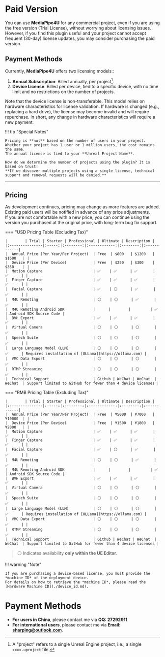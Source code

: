 # Paid Version

You can use **MediaPipe4U** for any commercial project, even if you are using the free version (Trial License), without worrying about licensing issues.  
However, if you find this plugin useful and your project cannot accept frequent (30-day) license updates, you may consider purchasing the paid version.

## Payment Methods

Currently, **MediaPipe4U** offers two licensing models::

1. **Annual Subscription**: Billed annually, per project[^1].
2. **Device License**: Billed per device, tied to a specific device, with no time limit and no restrictions on the number of projects.

[^1]: A "project" refers to a single Unreal Engine project, i.e., a single `xxxx.uproject` file.

Note that the device license is non-transferable. This model relies on hardware characteristics for license validation. If hardware is changed (e.g., replacing a hard drive), the license may become invalid and will require repurchase. In short, any change in hardware characteristics will require a new payment.


!!! tip "Special Notes"

    Pricing is **not** based on the number of users in your project. Whether your project has 1 user or 1 million users, the cost remains the same.    
    The annual license is tied to your **Unreal Project Name**.  

    How do we determine the number of projects using the plugin? It is based on trust!   
    **If we discover multiple projects using a single license, technical support and renewal requests will be denied.**   

---

## Pricing

As development continues, pricing may change as more features are added. Existing paid users will be notified in advance of any price adjustments.  
If you are not comfortable with a new price, you can continue using the version you purchased at the original price, with long-term bug fix support.

=== "USD Pricing Table (Excluding Tax)"

    |        | Trial | Starter | Professional | Ultimate | Description |
    |:---------------|:-----:|:--------:|:------------:|:--------:|:------------|
    |  Annual Price (Per Year/Per Project)  | Free  | $800   | $1200   | $1600   | |
    |  Device Price (Per Device)            | Free  | $250   | $300    | $350    | |
    |  Motion Capture                       | ✅    | ✅      | ✅       | ✅      | |
    |  Finger Capture                       | ✅    | ✅      | ✅       | ✅      | |
    |  Facial Capture                       | ✅    | ⚪      | ✅       | ✅      | |
    |  M4U Remoting                         | ⚪    | ⚪      | ✅       | ✅      | |
    |  M4U Remoting Android SDK             |      |        |         | ✅      | Android SDK Source Code |
    |  BVH Export                           | ✅    | ✅      | ✅       | ✅      | |
    |  Virtual Camera                       | ⚪    | ⚪      | ⚪       | ✅      | |
    |  Speech Suite                         | ⚪    | ⚪      | ⚪       | ✅      | |
    |  Large Language Model (LLM)           | ⚪    | ⚪      | ⚪       | ✅      | Requires installation of [OLLama](https://ollama.com) |
    |  VMC Data Export                      | ⚪    | ⚪      | ⚪       | ✅      | |
    |  RTMP Streaming                       | ⚪    | ⚪      | ⚪       | ✅      | |
    |  Technical Support                    | Github | WeChat | WeChat  | WeChat  | Support limited to GitHub for fewer than 4 device licenses |

=== "RMB Pricing Table (Excluding Tax)"

    |        | Trial | Starter | Professional | Ultimate | Description |
    |:---------------|:-----:|:--------:|:------------:|:--------:|:------------|
    |  Annual Price (Per Year/Per Project)  | Free  | ¥5000  | ¥7000   | ¥10000  | |
    |  Device Price (Per Device)            | Free  | ¥1500  | ¥1800   | ¥2000   | |
    |  Motion Capture                       | ✅    | ✅      | ✅       | ✅      | |
    |  Finger Capture                       | ✅    | ✅      | ✅       | ✅      | |
    |  Facial Capture                       | ✅    | ⚪      | ✅       | ✅      | |
    |  M4U Remoting                         | ⚪    | ⚪      | ✅       | ✅      | |
    |  M4U Remoting Android SDK             |      |        |         | ✅      | Android SDK Source Code |
    |  BVH Export                           | ✅    | ✅      | ✅       | ✅      | |
    |  Virtual Camera                       | ⚪    | ⚪      | ⚪       | ✅      | |
    |  Speech Suite                         | ⚪    | ⚪      | ⚪       | ✅      | |
    |  Large Language Model (LLM)           | ⚪    | ⚪      | ⚪       | ✅      | Requires installation of [OLLama](https://ollama.com) |
    |  VMC Data Export                      | ⚪    | ⚪      | ⚪       | ✅      | |
    |  RTMP Streaming                       | ⚪    | ⚪      | ⚪       | ✅      | |
    |  Technical Support                    | Github | WeChat | WeChat  | WeChat  | Support limited to GitHub for fewer than 4 device licenses |




> ⚪ Indicates availability **only within the UE Editor**.

!!! warning "Note"

    If you are purchasing a device-based license, you must provide the *machine ID* of the deployment device.  
    For details on how to retrieve the *machine ID*, please read the [Hardware Machine ID](./device_id.md).

# Payment Methods

- **For users in China**, please contact me via **QQ: 27292911**.  
- **For international users**, please contact me via **Email: sharping@outlook.com**.
